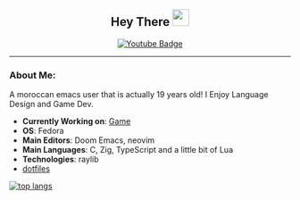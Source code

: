 <div id="header" align="center">
    <h2>
      Hey There
      <img src="https://media.giphy.com/media/hvRJCLFzcasrR4ia7z/giphy.gif" width="30px"/>
    </h2>
    <div id="badges">
      <a href="https://www.youtube.com/@turtlecode6435">
        <img src="https://img.shields.io/badge/YouTube-red?style=for-the-badge&logo=youtube&logoColor=white" alt="Youtube Badge"/>
      </a>
    </div>
    <img src="https://komarev.com/ghpvc/?username=hesham-cant-fly&style=flat-square&color=blue" alt=""/>
</div>

---
### About Me:

A moroccan emacs user that is actually 19 years old!
I Enjoy Language Design and Game Dev.

- **Currently Working on**: [Game](https://github.com/hesham-cant-fly/meteor-escape)
- **OS**: Fedora
- **Main Editors**: Doom Emacs, neovim
- **Main Languages**: C, Zig, TypeScript and a little bit of Lua
- **Technologies**: raylib
- [dotfiles](https://github.com/hesham-cant-fly/dotfiles)

[![top langs](https://github-readme-stats.vercel.app/api/top-langs/?username=hesham-cant-fly&theme=tokyonight)](https://github.com/anuraghazra/github-readme-stats)
